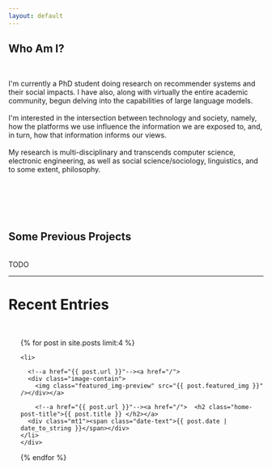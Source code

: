 ```yaml
---
layout: default
---
```

<div class="page-content">
    <div class=" text-body paragraph-text-home mx-auto mb2">
<h2>Who Am I?</h2>
<p>
<br>

I'm currently a PhD student doing research on recommender systems and their social impacts. I have also, along with virtually the entire academic community, begun delving into the capabilities of large language models. 
<br>
<br>
I'm interested in the intersection between technology and society, namely, how the platforms we use influence the information we are exposed to, and, in turn, how that information informs our views. 
<br>
<br>
My research is multi-disciplinary and transcends computer science, electronic engineering, as well as social science/sociology, linguistics, and to some extent, philosophy. 

<!--Having taken an unconventional career path, my experiences living and travel abroad for ~10 years will serve (whether I like it or not) as the mental context and foundational inspiration for all of my work, technical or otherwise. I have spent quite some time trying to reconcile all the aspects of my life, only to realize that doing so is impossible, at least at this point in my state of <a href="/">consciousness</a>. As such, I will here be focusing primarily on technology and academia, and whatever tangential topics happen to be related to my academic journey. What I hope to achieve here is, well... nothing. I just want an outlet to express myself. And if, in the process, I am able to offer tips, guidance, inspiration, tools and/or resources to help others succeed in academia, that would be nice too.-->
<br>
<br>
<!--div style="font-style: italic;">
Tl;dr - I'll be using this site as a platform to share my research journey, but in a "meta" (not -verse) sense, i.e. all the aspects that go into a research career, minus the actual research, which will (ideally) be published self-evidently. </div-->
<br>
<br>

<h2> Some Previous Projects </h2>
<br>
TODO
<!--div class="content-list">

<p >
<ul>
<li>
Prior to starting my PhD, I attempted to summarize the learnings of my decade of travel and life (mostly) in Asia put into the context of the post-pandemic world, via an online course: <a href="https://www.globalthinkingcourse.com">Global Thinking in the 21st Century</a>. Along with this, I created a life/mindset coaching business where I would train students in the mindset set forth in my course: <a href="https://www.nicksnomadlife.com/">Global Thinking Nick</a>. This initiative also included a language learning component my own systemized immersion methods meant to propel one to fluency in <a href="https://nicksnomadlife.com/you-dont-need-to-be-in-china-to-learn-chinese/" >Mandarin Chinese</a>. </li>
<br>
<li>
During the pandemic, after my master's and prior to starting my PhD, I started <a href="https://www.nickstravelworld.com">travel blogging</a>, to make use of the time in which I and millions of others were (and perhaps, still are...?) unemployable due to a crippled economy, and in my case, the added perk of being a "fresh grad". Along with this, I started a <a href="/reflection-project">Reflection Project</a> involving photography and reflective/philosophical writing pieces (some of which later became inspiration for the content found in my course, linked above)</li>
<br>
<li>
I have also done a bit of volunteer and freelance work for a handful of startup and farms, the outcomes of which shall remain with me, and not to be used as CV fodder.</li>
<br>
<li>During my masters, from September 2017 to December 2019, I worked on a startup-slash-research project attempting to solve the problem of low-quality news and misinformation on social media. The remnants of that project can be found <a href="inflo">here</a>.</li>
<br>
<li>
 The purpose of this blog is to express myself in a non-technical context, as a hobby, whereas my _actual_ career will highly niche and technical.</li>


</p>
<br>
 I'm also passionate about learning languages and photography.
</div-->
</div>

<hr>

<div class="recent-entries-container">

<h1 class="center"> Recent Entries </h1>
<br>
<div class="recent-entries clearfix">

<ul class="list-reset post-list">
  {% for post in site.posts limit:4 %}
  <div class="post-preview post-preview-home sm-col sm-col-3">

    <li>

      <!--a href="{{ post.url }}"--><a href="/">
	  <div class="image-contain">
        <img class="featured_img-preview" src="{{ post.featured_img }}" /></div></a>

        <!--a href="{{ post.url }}"--><a href="/">  <h2 class="home-post-title">{{ post.title }} </h2></a>
      <div class="mt1"><span class="date-text">{{ post.date | date_to_string }}</span></div>
    </li>
	</div>
  {% endfor %}
</ul>

</div>
</div>
</div>
